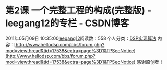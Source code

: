 # 第2课 一个完整工程的构成(完整版) - leegang12的专栏 - CSDN博客
2011年05月09日 10:35:00[leegang12](https://me.csdn.net/leegang12)阅读数：558
个人分类：[DSP实现算法](https://blog.csdn.net/leegang12/article/category/816289)
内容：[http://www.hellodsp.com/bbs/forum.php?mod=viewthread&tid=17538&extra=page%3D1&TPSecNotice](http://www.hellodsp.com/bbs/forum.php?mod=viewthread&tid=17538&extra=page%3D1&TPSecNotice)
感谢原创者！
